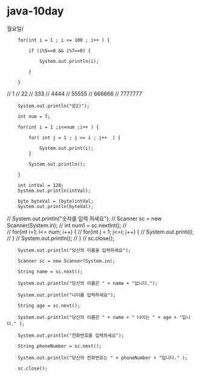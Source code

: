 # java-10day
월요일/

		for(int i = 1 ; i <= 100 ; i++ ) {
			
			if (i%5==0 && i%7==0) {
				
				System.out.println(i);

			}

		}
		
//		1
//		22
//		333
//		4444
//		55555
//		666666
//		7777777
		
		System.out.println("문2)");
		
		int num = 7;
		
		for(int i = 1 ;i<=num ;i++ ) {
			
			for( int j = 1 ; j <= i ; j++  ) {			              
				
				System.out.print(i);
			}
			
			System.out.println();
			
		}
		
		int intVal = 128;
		System.out.println(intVal);

		byte byteVal = (byte)intVal;
		System.out.println(byteVal);
		
//		System.out.println("숫자를 입력 하세요");
//		Scanner sc = new Scanner(System.in);
//		int num1 = sc.nextInt();
//		
//		for(int i=1; i<= num; i++) {
//			for(int j = 1; j<=i; j++) {
//				System.out.print(i);
//			}
//			System.out.println();
//		}
//		sc.close();
	

		
		System.out.println("당신의 이름을 입력하세요");
		
		Scanner sc = new Scanner(System.in);
		
		String name = sc.next();
		
		System.out.println("당신의 이름은 " + name + "입니다.");
		
		System.out.println("나이를 입력하세요");
		
		String age = sc.next();
		
		System.out.println("당신의 이름은 " + name + " 나이는 " + age + "입니다." );
		
		System.out.println("전화번호를 입력하세요");
		
		String phoneNumber = sc.next();
		
		System.out.println("당신의 전화번호는 " + phoneNumber + "입니다." );
		
		sc.close();
		
